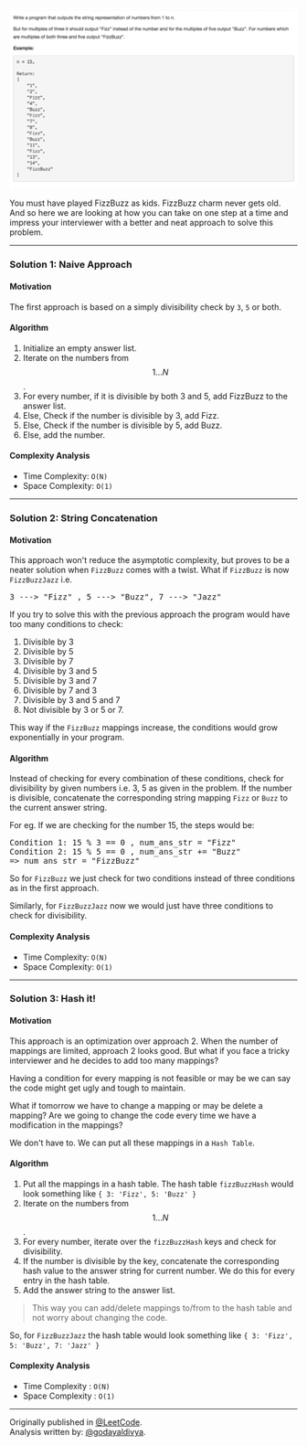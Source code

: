 <p align="center">
<img src="../../Images/Fizz-Buzz-Question.png" width="600">
</p>

You must have played FizzBuzz as kids. FizzBuzz charm never gets old. And so here we are looking at how you can take on one step at a time and impress your interviewer with a better and neat approach to solve this problem.

---
### Solution 1: Naive Approach

#### Motivation

The first approach is based on a simply divisibility check by `3`, `5` or both.

#### Algorithm

1. Initialize an empty answer list.
1. Iterate on the numbers from $$1 ... N$$.
2. For every number, if it is divisible by both 3 and 5, add FizzBuzz to the answer list.
3. Else, Check if the number is divisible by 3, add Fizz.
4. Else, Check if the number is divisible by 5, add Buzz.
5. Else, add the number.
</pre>

#### Complexity Analysis

* Time Complexity: `O(N)`
* Space Complexity: `O(1)`

---
### Solution 2: String Concatenation

#### Motivation

This approach won't reduce the asymptotic complexity, but proves to be a neater solution when `FizzBuzz` comes with a twist.
What if `FizzBuzz` is now `FizzBuzzJazz` i.e.
<pre>
3 ---> "Fizz" , 5 ---> "Buzz", 7 ---> "Jazz"
</pre>

If you try to solve this with the previous approach the program would have too many conditions to check:

1. Divisible by 3
2. Divisible by 5
3. Divisible by 7
4. Divisible by 3 and 5
5. Divisible by 3 and 7
6. Divisible by 7 and 3
7. Divisible by 3 and 5 and 7
8. Not divisible by 3 or 5 or 7.

This way if the `FizzBuzz` mappings increase, the conditions would grow exponentially in your program.  

#### Algorithm

Instead of checking for every combination of these conditions, check for divisibility by given numbers i.e. 3, 5 as given in the problem. If the number is divisible, concatenate the corresponding string mapping `Fizz` or `Buzz` to the current answer string.

For eg. If we are checking for the number 15, the steps would be:
<pre>
Condition 1: 15 % 3 == 0 , num_ans_str = "Fizz"
Condition 2: 15 % 5 == 0 , num_ans_str += "Buzz"
=> num_ans_str = "FizzBuzz"
</pre>

So for `FizzBuzz` we just check for two conditions instead of three conditions as in the first approach.

Similarly, for `FizzBuzzJazz` now we would just have three conditions to check for divisibility.


#### Complexity Analysis

* Time Complexity: `O(N)`
* Space Complexity: `O(1)`

---
### Solution 3: Hash it!

#### Motivation

This approach is an optimization over approach 2. When the number of mappings are limited, approach 2 looks good. But what if you face a tricky interviewer and he decides to add too many mappings?

Having a condition for every mapping is not feasible or may be we can say the code might get ugly and tough to maintain.

What if tomorrow we have to change a mapping or may be delete a mapping? Are we going to change the code every time we have a modification in the mappings?

We don't have to. We can put all these mappings in a `Hash Table`.

#### Algorithm

1. Put all the mappings in a hash table. The hash table `fizzBuzzHash` would look something like ``{ 3: 'Fizz', 5: 'Buzz' }``
2. Iterate on the numbers from $$1 ... N$$.
3. For every number, iterate over the `fizzBuzzHash` keys and check for divisibility.
4. If the number is divisible by the key, concatenate the corresponding hash value to the answer string for current number. We do this for every entry in the hash table.
5. Add the answer string to the answer list.

> This way you can add/delete mappings to/from to the hash table and not worry about changing the code.

So, for `FizzBuzzJazz` the hash table would look something like ``{ 3: 'Fizz', 5: 'Buzz', 7: 'Jazz' }``

#### Complexity Analysis

* Time Complexity : `O(N)`
* Space Complexity : `O(1)`

---
Originally published in [@LeetCode](https://leetcode.com/articles/fizz-buzz/).
<br>
Analysis written by: [@godayaldivya](https://leetcode.com/godayaldivya/).
